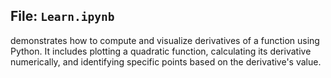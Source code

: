 ## File: `Learn.ipynb`

 demonstrates how to compute and visualize derivatives of a function using Python. It includes plotting a quadratic function, calculating its derivative numerically, and identifying specific points based on the derivative's value.